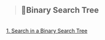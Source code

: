 > ## 🌴Binary Search Tree
<br>
<a href="https://leetcode.com/problems/search-in-a-binary-search-tree/description/">1. Search in a Binary Search Tree</a>
